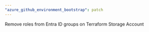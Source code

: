 ```yaml
---
"azure_github_environment_bootstrap": patch
---
```


Remove roles from Entra ID groups on Terraform Storage Account

